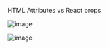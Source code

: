 HTML Attributes vs React props

![image](https://user-images.githubusercontent.com/111981040/210196660-cd87d07f-2607-41dc-b875-042bce6a5805.png)

![image](https://user-images.githubusercontent.com/111981040/210196699-58a70066-358a-4049-a90c-1e8808b4a0ad.png)
